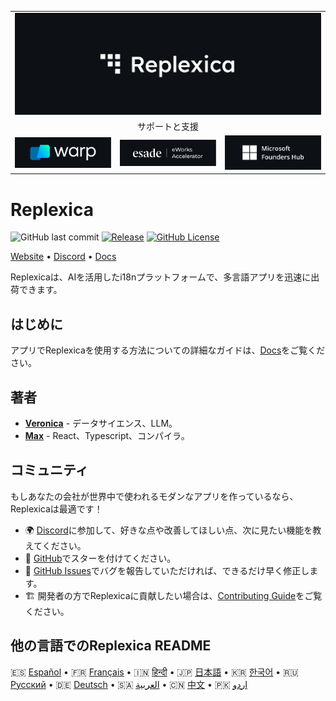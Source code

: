 <table width="100%">
    <tr>
        <td colspan="3">
            <a href="https://replexica.com">
                <img src="/content/banner.dark.png" width="100%" />
            </a>
        </td>
    </tr>
    <tr>
        <td colspan="3" align="center">
            サポートと支援
        </td>
    </tr>
    <tr>
        <td width="33%">
            <a target="_blank" href="https://www.warp.dev/?utm_source=github&utm_medium=referral&utm_campaign=replexica_20240626">
                <img src="/content/warp.dark.png" />
            </a>
        </td>
        <td width="33%">
            <a target="_blank" href="https://www.esade.edu/en/learning-innovation/rambla/eworks">
                <img src="/content/eworks.dark.png" />
            </a>
        </td>
        <td width="33%">
            <a target="_blank" href="https://foundershub.startups.microsoft.com">
                <img src="/content/ms-f-hub.dark.png" />
            </a>
        </td>
    </tr>
</table>

# Replexica

![GitHub last commit](https://img.shields.io/github/last-commit/replexica/replexica)
[![Release](https://github.com/replexica/replexica/actions/workflows/release.yml/badge.svg)](https://github.com/replexica/replexica/actions/workflows/release.yml)
[![GitHub License](https://img.shields.io/github/license/replexica/replexica)](https://github.com/replexica/replexica/blob/main/LICENSE.md)

[Website](https://replexica.com) •
[Discord](https://replexica.com/go/discord) •
[Docs](https://replexica.com/go/docs)

Replexicaは、AIを活用したi18nプラットフォームで、多言語アプリを迅速に出荷できます。

## はじめに

アプリでReplexicaを使用する方法についての詳細なガイドは、[Docs](https://replexica.com/go/docs)をご覧ください。

## 著者

* **[Veronica](https://github.com/vrcprl)** - データサイエンス、LLM。
* **[Max](https://github.com/maxprilutskiy)** - React、Typescript、コンパイラ。

## コミュニティ

もしあなたの会社が世界中で使われるモダンなアプリを作っているなら、Replexicaは最適です！

* 🌍 [Discord](https://discord.gg/GeK6AuSqzw)に参加して、好きな点や改善してほしい点、次に見たい機能を教えてください。
* 🌟 [GitHub](https://github.com/replexica/replexica)でスターを付けてください。
* 🐞 [GitHub Issues](https://github.com/replexica/replexica/issues)でバグを報告していただければ、できるだけ早く修正します。
* 🏗️ 開発者の方でReplexicaに貢献したい場合は、[Contributing Guide](./CONTRIBUTING.md)をご覧ください。

## 他の言語でのReplexica README

🇪🇸 [Español](/readme/es.md) •
🇫🇷 [Français](/readme/fr.md) •
🇮🇳 [हिन्दी](/readme/hi.md) •
🇯🇵 [日本語](/readme/ja.md) •
🇰🇷 [한국어](/readme/ko.md) •
🇷🇺 [Русский](/readme/ru.md) •
🇩🇪 [Deutsch](/readme/de.md) •
🇸🇦 [العربية](/readme/ar.md) •
🇨🇳 [中文](/readme/zh.md) •
🇵🇰 [اردو](/readme/ur.md)
